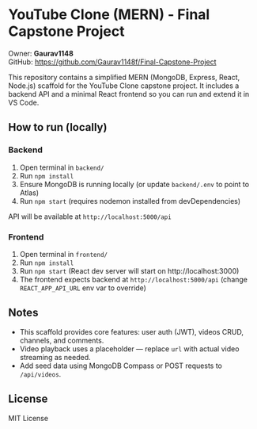 # YouTube Clone (MERN) - Final Capstone Project

Owner: **Gaurav1148**  
GitHub: https://github.com/Gaurav1148f/Final-Capstone-Project

This repository contains a simplified MERN (MongoDB, Express, React, Node.js) scaffold for the YouTube Clone capstone project.
It includes a backend API and a minimal React frontend so you can run and extend it in VS Code.

## How to run (locally)

### Backend
1. Open terminal in `backend/`
2. Run `npm install`
3. Ensure MongoDB is running locally (or update `backend/.env` to point to Atlas)
4. Run `npm start` (requires nodemon installed from devDependencies)

API will be available at `http://localhost:5000/api`

### Frontend
1. Open terminal in `frontend/`
2. Run `npm install`
3. Run `npm start` (React dev server will start on http://localhost:3000)
4. The frontend expects backend at `http://localhost:5000/api` (change `REACT_APP_API_URL` env var to override)

## Notes
- This scaffold provides core features: user auth (JWT), videos CRUD, channels, and comments.
- Video playback uses a placeholder — replace `url` with actual video streaming as needed.
- Add seed data using MongoDB Compass or POST requests to `/api/videos`.

## License
MIT License
